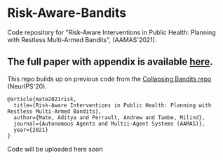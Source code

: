 # Risk-Aware-Bandits

Code repository for "Risk-Aware Interventions in Public Health: Planning with Restless Multi-Armed Bandits", (AAMAS'2021). 
## The full paper with appendix is available [here](https://teamcore.seas.harvard.edu/files/teamcore/files/Risk-Aware-Bandits.pdf).

This repo builds up on previous code from the [Collapsing Bandits repo](https://github.com/AdityaMate/collapsing_bandits) (NeurIPS'20).  

```
@article{mate2021risk,
  title={Risk-Aware Interventions in Public Health: Planning with Restless Multi-Armed Bandits},
  author={Mate, Aditya and Perrault, Andrew and Tambe, Milind},
  journal={Autonomous Agents and Multii-Agent Systems (AAMAS)},
  year={2021}
}
```

Code will be uploaded here soon
